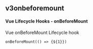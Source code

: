 ## v3onbeforemount
#### Vue Lifecycle Hooks - onBeforeMount
Vue onBeforeMount Lifecycle hook
```
onBeforeMount(() => {${1}})
```
